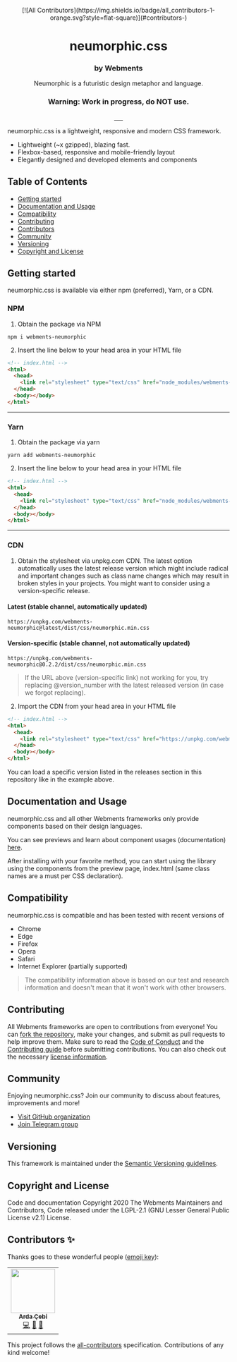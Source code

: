 <p align="center">
<!-- ALL-CONTRIBUTORS-BADGE:START - Do not remove or modify this section -->
[![All Contributors](https://img.shields.io/badge/all_contributors-1-orange.svg?style=flat-square)](#contributors-)
<!-- ALL-CONTRIBUTORS-BADGE:END -->
  <h1 align="center">neumorphic.css</h1>
</p>

<h3 align="center">by Webments</h3>
<p align="center">Neumorphic is a futuristic design metaphor and language.</p>
<h3 align="center">Warning: Work in progress, do NOT use.</h3>

<p align="center">
  <a aria-label="npm" href="https://www.npmjs.com/package/webments-neumorphic">
    <img src="https://img.shields.io/npm/v/webments-neumorphic" alt="">
  </a>
    <a aria-label="npm bundle size" href="https://www.npmjs.com/package/webments-neumorphic">
    <img src="https://img.shields.io/bundlephobia/minzip/webments-neumorphic" alt="">
  </a>
  <a aria-label="github releases" href="https://github.com/Webments/neumorphic.css/releases">
    <img src="https://img.shields.io/github/v/release/webments/neumorphic.css" alt="">
  </a>
    <a aria-label="npm downloads" href="https://www.npmjs.com/package/webments-neumorphic">
    <img src="https://img.shields.io/npm/dt/webments-neumorphic" alt="">
  </a>
    <a aria-label="license" href="https://github.com/Webments/neumorphic.css/blob/master/LICENSE">
    <img src="https://img.shields.io/github/license/webments/neumorphic.css" alt="">
  </a>
    <a aria-label="telegram" href="https://t.me/Webments">
     <img src="https://img.shields.io/badge/chat-on%20telegram-blue" alt="">
  </a>
</p>

neumorphic.css is a lightweight, responsive and modern CSS framework.

- Lightweight (~x gzipped), blazing fast.
- Flexbox-based, responsive and mobile-friendly layout
- Elegantly designed and developed elements and components

## Table of Contents
- [Getting started](#gettingstarted)
- [Documentation and Usage](#usage)
- [Compatibility](#compatibility)
- [Contributing](#contributing)
- [Contributors](#contributors)
- [Community](#community)
- [Versioning](#versioning)
- [Copyright and License](#license)

## <a name="gettingstarted"></a>Getting started
neumorphic.css is available via either npm (preferred), Yarn, or a CDN.

### NPM

1. Obtain the package via NPM

```shell
npm i webments-neumorphic
```
2. Insert the line below to your head area in your HTML file

```html
<!-- index.html -->
<html>
  <head>
    <link rel="stylesheet" type="text/css" href="node_modules/webments-neumorphic/dist/css/neumorphic.min.css" />
  </head>
  <body></body>
</html>
```
---

### Yarn

1. Obtain the package via yarn

```shell
yarn add webments-neumorphic
```

2. Insert the line below to your head area in your HTML file

```html
<!-- index.html -->
<html>
  <head>
    <link rel="stylesheet" type="text/css" href="node_modules/webments-neumorphic/dist/css/neumorphic.min.css" />
  </head>
  <body></body>
</html>
```

---

### CDN

1. Obtain the stylesheet via unpkg.com CDN. The latest option automatically uses the latest release version which might include radical and important changes such as class name changes which may result in broken styles in your projects. You might want to consider using a version-specific release.

#### Latest (stable channel, automatically updated)
```
https://unpkg.com/webments-neumorphic@latest/dist/css/neumorphic.min.css
```
#### Version-specific (stable channel, not automatically updated)
```
https://unpkg.com/webments-neumorphic@0.2.2/dist/css/neumorphic.min.css
```

> If the URL above (version-specific link) not working for you, try replacing @version_number with the latest released version (in case we forgot replacing).

2. Import the CDN from your head area in your HTML file

```html
<!-- index.html -->
<html>
  <head>
    <link rel="stylesheet" type="text/css" href="https://unpkg.com/webments-neumorphic/dist/css/neumorphic.min.css" />
  </head>
  <body></body>
</html>
```

You can load a specific version listed in the releases section in this repository like in the example above.

## <a name="usage"></a>Documentation and Usage
neumorphic.css and all other Webments frameworks only provide components based on their design languages.

You can see previews and learn about component usages (documentation) [here](https://webments.github.io/neumorphic.css/).

After installing with your favorite method, you can start using the library using the components from the preview page, index.html (same class names are a must per CSS declaration).

## <a name="compatbility"></a>Compatibility
neumorphic.css is compatible and has been tested with recent versions of

- Chrome
- Edge
- Firefox
- Opera
- Safari
- Internet Explorer (partially supported)

> The compatibility information above is based on our test and research information and doesn't mean that it won't work with other browsers.

## <a name="contributing"></a>Contributing
All Webments frameworks are open to contributions from everyone! You can [fork the repository](https://github.com/Webments/neumorphic.css/fork), make your changes, and submit as pull requests to help improve them. Make sure to read the [Code of Conduct](https://github.com/Webments/neumorphic.css/blob/master/CODE_OF_CONDUCT.md) and the [Contributing guide](https://github.com/Webments/neumorphic.css/blob/master/CONTRIBUTING.md) before submitting contributions. You can also check out the necessary [license information](https://github.com/Webments/neumorphic.css/blob/master/LICENSE).

## <a name="community"></a>Community
Enjoying neumorphic.css? Join our community to discuss about features, improvements and more!

- [Visit GitHub organization](https://github.com/Webments)
- [Join Telegram group](https://t.me/Webments)

## <a name="versioning"></a>Versioning

This framework is maintained under the [Semantic Versioning guidelines](https://semver.org/).

## <a name="license"></a>Copyright and License

Code and documentation Copyright 2020 The Webments Maintainers and Contributors, Code released under the LGPL-2.1 (GNU Lesser General Public License v2.1) License.

## Contributors ✨

Thanks goes to these wonderful people ([emoji key](https://allcontributors.org/docs/en/emoji-key)):

<!-- ALL-CONTRIBUTORS-LIST:START - Do not remove or modify this section -->
<!-- prettier-ignore-start -->
<!-- markdownlint-disable -->
<table>
  <tr>
    <td align="center"><a href="https://www.ardacebi.com"><img src="https://avatars3.githubusercontent.com/u/17576065?v=4" width="100px;" alt=""/><br /><sub><b>Arda Çebi</b></sub></a><br /><a href="https://github.com/Webments/neumorphic.css/commits?author=ardacebi" title="Code">💻</a> <a href="#design-ardacebi" title="Design">🎨</a> <a href="https://github.com/Webments/neumorphic.css/commits?author=ardacebi" title="Documentation">📖</a></td>
  </tr>
</table>

<!-- markdownlint-enable -->
<!-- prettier-ignore-end -->
<!-- ALL-CONTRIBUTORS-LIST:END -->

This project follows the [all-contributors](https://github.com/all-contributors/all-contributors) specification. Contributions of any kind welcome!